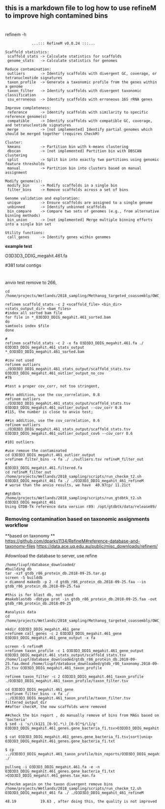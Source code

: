 ## this is a markdown file to log how to use refineM to improve high contamined bins 

#

refinem -h

                ...::: RefineM v0.0.24 :::...

    Scaffold statistics:
     scaffold_stats -> Calculate statistics for scaffolds
     genome_stats   -> Calculate statistics for genomes

    Reduce contamination:
     outliers       -> Identify scaffolds with divergent GC, coverage, or tetranucleotide signatures
     taxon_profile  -> Generate a taxonomic profile from the genes within a genome
     taxon_filter   -> Identify scaffolds with divergent taxonomic classification
     ssu_erroneous  -> Identify scaffolds with erroneous 16S rRNA genes

    Improve completeness:
     reference      -> Identify scaffolds with similarity to specific reference genome(s)
     compatible     -> Identify scaffolds with compatible GC, coverage, and tetranucleotide signatures
     merge          -> [not implemented] Identify partial genomes which should be merged together (requires CheckM)
     
    Cluster:
     kmeans         -> Partition bin with k-means clustering
     dbscan         -> [not implemented] Partition bin with DBSCAN clustering
     split          -> Split bin into exactly two partitions using genomic feature thresholds
     manual         -> Partition bin into clusters based on manual assignment

    Modify genome(s):
     modify_bin     -> Modify scaffolds in a single bin
     filter_bins    -> Remove scaffolds across a set of bins

    Genome validation and exploration:
     unique         -> Ensure scaffolds are assigned to a single genome
     unbinned       -> Identify unbinned scaffolds
     bin_compare    -> Compare two sets of genomes (e.g., from alternative binning methods)
     bin_union      -> [not implemented] Merge multiple binning efforts into a single bin set

    Utility functions:
     call_genes     -> Identify genes within genomes

**example test**

O3D3D3_DDIG_megahit.461.fa

#381 total contigs
#

anvio test remove to 266, 

```
cd /home/projects/Wetlands/2018_sampling/Methanog_targeted_coassembly/OWC_Methanogens_MAGs248_db28June2019/dRep_methanogens_28June2019/dereplicated_genomes

refinem scaffold_stats -c 2 <scaffold_file> <bin_dir> <stats_output_dir> <bam_files>
#index all sorted bam file 
for file in *_O3D3D3_DDIG_megahit.461_sorted.bam
do
samtools index $file
done

#
refinem scaffold_stats -c 2 -x fa O3D3D3_DDIG_megahit.461.fa ./ O3D3D3_DDIG_megahit.461_stats_output *_O3D3D3_DDIG_megahit.461_sorted.bam

#cov not used
refinem outliers ./O3D3D3_DDIG_megahit.461_stats_output/scaffold_stats.tsv O3D3D3_DDIG_megahit.461_outlier_output_no_cov
#76

#test a proper cov_corr, not too stringent, 

##in addition, use the cov_correlation, 0.8
refinem outliers ./O3D3D3_DDIG_megahit.461_stats_output/scaffold_stats.tsv O3D3D3_DDIG_megahit.461_outlier_output --cov_corr 0.8
#115, the number is close to anvio test; 

##in addition, use the cov_correlation, 0.6
refinem outliers ./O3D3D3_DDIG_megahit.461_stats_output/scaffold_stats.tsv O3D3D3_DDIG_megahit.461_outlier_output_cov6 --cov_corr 0.6

#101 outliers
```

```
#use remove the contaminated 
cd O3D3D3_DDIG_megahit.461_outlier_output
>refinem filter_bins -x fa ./ ./outliers.tsv refineM_filter_out
#
O3D3D3_DDIG_megahit.461.filtered.fa
cd refineM_filter_out
/home/projects/Wetlands/2018_sampling/scripts/run_checkm_t2.sh O3D3D3_DDIG_megahit_461 fa ./ ./O3D3D3_DDIG_megahit_461_refineM
# worse than the anvio results, we have  40.97cp/ 11.21ct

#gtdbtk
/home/projects/Wetlands/2018_sampling/scripts/run_gtdbtk_t2.sh O3D3D3_DDIG_megahit_461
Using GTDB-Tk reference data version r89: /opt/gtdbtk/data/release89/

```


### Removing contamination based on taxonomic assignments workflow
**based on taxonomy **
https://github.com/dparks1134/RefineM#reference-database-and-taxonomy-files
https://data.ace.uq.edu.au/public/misc_downloads/refinem/

#download the database to server, use refine

```
/home/liupf/database_downloaded/
#building db
tar -xzf gtdb_r86_protein_db.2018-09-25.tar.gz
screen -S builddb
> diamond makedb -p 2 -d gtdb_r86_protein_db.2018-09-25.faa --in gtdb_r86_protein_db.2018-09-25.faa

#this is for blast db, not used
#makeblastdb -dbtype prot -in gtdb_r86_protein_db.2018-09-25.faa -out gtdb_r86_protein_db.2018-09-25

#analysis data
cd /home/projects/Wetlands/2018_sampling/Methanog_targeted_coassembly/OWC_Methanogens_MAGs248_db28June2019/dRep_methanogens_28June2019/dereplicated_genomes

mkdir O3D3D3_DDIG_megahit.461_gene
>refinem call_genes -c 2 O3D3D3_DDIG_megahit.461_gene O3D3D3_DDIG_megahit.461_gene_output -x fa

screen -S refineM
>refinem taxon_profile -c 1 O3D3D3_DDIG_megahit.461_gene_output O3D3D3_DDIG_megahit.461_stats_output/scaffold_stats.tsv /home/liupf/database_downloaded/gtdb_r86_protein_db.2018-09-25.faa.dmnd /home/liupf/database_downloaded/gtdb_r86_taxonomy.2018-09-25.tsv O3D3D3_DDIG_megahit.461_taxon_profile

refinem taxon_filter -c 2 O3D3D3_DDIG_megahit.461_taxon_profile ./O3D3D3_DDIG_megahit.461_taxon_profile/taxon_filter.tsv

cd O3D3D3_DDIG_megahit.461_gene
>refinem filter_bins -x fa ./ ../O3D3D3_DDIG_megahit.461_taxon_profile/taxon_filter.tsv filtered_output_dir
##after checkM, the now scaffolds were removed

##check the bin report , do manually remove of bins from MAGs based on 'bacteria'
$ sed -i 's/\(k121_[0-9].*\)_[0-9]*$/\1/g' O3D3D3_DDIG_megahit.461_genes.gene_bacteria_f1.tsv>O3D3D3_DDIG_megahit.461_genes.gene_bacteria_f1.txt

$ cat O3D3D3_DDIG_megahit.461_genes.gene_bacteria_f1.tsv|sort|uniq> O3D3D3_DDIG_megahit.461_genes.gene_bacteria_f1.txt

$ cp ../O3D3D3_DDIG_megahit.461_taxon_profile/bin_reports/O3D3D3_DDIG_megahit.461_genes.gene_bacteria_f1.txt ./

pullseq -i O3D3D3_DDIG_megahit.461.fa -e -n O3D3D3_DDIG_megahit.461_genes.gene_bacteria_f1.txt >O3D3D3_DDIG_megahit.461_genes.tax_man.fa 

#checkm aganin on the taxon divergent remove bins
/home/projects/Wetlands/2018_sampling/scripts/run_checkm_t2.sh O3D3D3_DDIG_megahit_461 fa ./ ./O3D3D3_DDIG_megahit_461_refineM

48.19           19.63 , after doing this, the quality is not improved 
```
